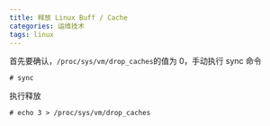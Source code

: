```yaml
---
title: 释放 Linux Buff / Cache
categories: 运维技术
tags: linux
---
```


首先要确认，`/proc/sys/vm/drop_caches`的值为 0，手动执行 sync 命令

```shell
# sync
```

执行释放

```shell
# echo 3 > /proc/sys/vm/drop_caches
```
